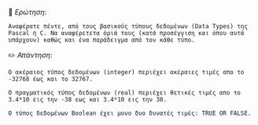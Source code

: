 📌 *Ερώτηση*:  
 
`Αναφέρατε πέντε, από τους βασικούς τύπους δεδομένων (Data Types) της Pascal ή C. Να αναφέρετετα όριά τους (κατά προσέγγιση και όπου αυτά υπάρχουν) καθώς και ένα παράδειγμα από τον κάθε τύπο.`
 
✏️ *Απάντηση*: 

```
Ο ακέραιος τύπος δεδομένων (integer) περιέχει ακέραιες τιμές απο το -32768 έως και το 32767.

Ο πραγματικός τύπος δεδομένων (real) περιέχει θετικές τιμές απο το 3.4*10 εις την -38 εως και 3.4*10 εις την 38.

Ο τύπος δεδομένων Boolean έχει μονο δυο δυνατές τιμές: TRUE OR FALSE.


```
